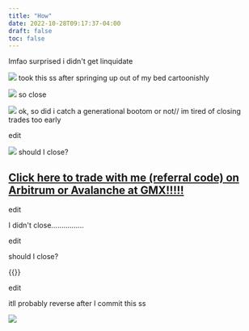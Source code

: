 ```yaml
---
title: "How"
date: 2022-10-28T09:17:37-04:00
draft: false
toc: false
---
```


lmfao surprised i didn't get linquidate  

![](/msedge_bYafMECGBj.png)
took this ss after springing up out of my bed cartoonishly  

![](/msedge_1xBRzdkyjq.png)
so close  

![](/msedge_ProUsRdyTl.png)
ok, so did i catch a generational bootom or not// im tired of closing trades too early  



edit


![](/msedge_ME9S8obDFu.png)
should I close?


## [Click here to trade with me (referral code) on Arbitrum or Avalanche at GMX!!!!!](https://share.gmx.io/api/s?id=krfwoao8sxwvp0pevyuo&ref=boro)



edit 

I didn't close................

edit  

should I close?  


{{<youtube xU8Pbsq6r5U>}}  

edit  

itll probably reverse after I commit this ss  

![](/msedge_2aWNCRX8uN.png)